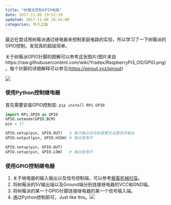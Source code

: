 ```yaml
---
title: "树莓派控制GPIO电路"
date: 2017-11-06 19:52:39
updated: 2017-11-06 20:54:00
categories: 平凡之路
---
```


最近在尝试用树莓派通过继电器来控制家庭电路的实验，所以学习了一下树莓派的GPIO控制，发现真的超级简单。

关于树莓派GPIO针脚的图解可以参考这张图片(图片来自https://raw.githubusercontent.com/wiki/Yradex/RaspberryPi3_OS/GPIO.png)。每个针脚的详细解释可以参见(https://pinout.xyz/pinout)

![](http://ojccjqhmb.bkt.clouddn.com/raspberry-gpio.png)

### 使用Python控制继电器

<!--more-->

首先需要安装GPIO控制库: `pip install RPi.GPIO`

```python
import RPi.GPIO as GPIO
GPIO.setmode(GPIO.BCM)
pin = 17

GPIO.setup(pin, GPIO.OUT)	# 每次输出信号前需要先设置信号输出
GPIO.output(pin, GPIO.HIGH)	# 输出高电平

GPIO.setup(pin, GPIO.OUT)
GPIO.setup(pin, GPIO.LOW)	# 输出低电平
```

### 使用GPIO控制继电器

1. 关于继电器的输入输出以及信号控制端，可以参考[极客机械扫盲](http://haofly.net/%E6%9E%81%E5%AE%A2%E6%9C%BA%E6%A2%B0%E6%89%AB%E7%9B%B2/index.html)。
2. 将树莓派的5V输出端以及Ground端分别连接继电器的VCC和GND端。
3. 将树莓派的某一个GPIO针脚连接继电器的某一个信号输入端。
4. 通过Python控制即可，Just like this。![](http://ojccjqhmb.bkt.clouddn.com/raspberry-gpio_0.JPG)

